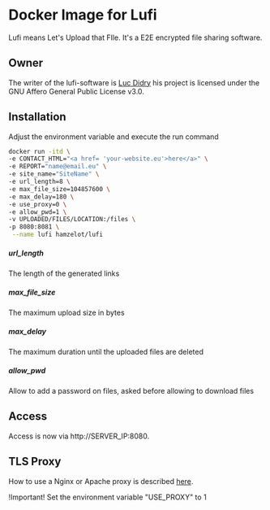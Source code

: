 # Docker Image for Lufi

Lufi means Let's Upload that FIle. It's a E2E encrypted file sharing software.

## Owner
The writer of the lufi-software is [Luc Didry](https://framagit.org/fiat-tux/hat-softwares/lufi/) his project is licensed under the GNU Affero General Public License v3.0.

## Installation

Adjust the environment variable and execute the run command

```bash
docker run -itd \
-e CONTACT_HTML="<a href= 'your-website.eu'>here</a>" \
-e REPORT="name@email.eu" \
-e site_name="SiteName" \
-e url_length=8 \
-e max_file_size=104857600 \
-e max_delay=180 \
-e use_proxy=0 \
-e allow_pwd=1 \
-v UPLOADED/FILES/LOCATION:/files \
-p 8080:8081 \
 --name lufi hamzelot/lufi
```

##### url_length
The length of the generated links
##### max_file_size
The maximum upload size in bytes
##### max_delay
The maximum duration until the uploaded files are deleted
##### allow_pwd
Allow to add a password on files, asked before allowing to download files
 
## Access

Access is now via http://SERVER_IP:8080.

## TLS Proxy

How to use a Nginx or Apache proxy is described [here](https://framagit.org/fiat-tux/hat-softwares/lufi/-/wikis/installation#reverse-proxies).

!Important! Set the environment variable "USE_PROXY" to 1
